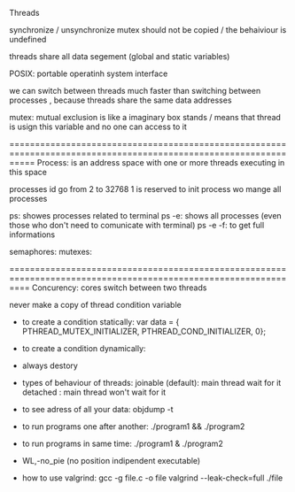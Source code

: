 Threads

synchronize / unsynchronize
mutex should not be copied / the behaiviour is undefined

threads share all data segement (global and static variables)

POSIX: portable operatinh system interface

we can switch between threads much faster than switching between processes , because threads share the same data addresses

mutex: mutual exclusion
    is like a imaginary box stands / means that thread is usign this variable and no one can access to it  

=================================================================================================================
Process:
    is an address space with one or more threads executing in this space

processes id go from 2 to 32768
1 is reserved to init process wo mange all processes

ps: showes processes related to terminal
ps -e: shows all processes (even those who don't need to comunicate with terminal)
ps -e -f: to get full informations

semaphores:
mutexes:

================================================================================================================
Concurency: cores switch between two threads

never make a copy of thread condition variable

- to create a condition statically:
        var data = {
            PTHREAD_MUTEX_INITIALIZER,
            PTHREAD_COND_INITIALIZER,
            0};

- to create a condition dynamically:
    
- always destory 

- types of behaviour of threads:
    joinable (default): main thread wait for it
    detached : main thread won't wait for it 


- to see adress of all your data: objdump -t

- to run programs one after another:
    ./program1 && ./program2

- to run programs in same time:
    ./program1 & ./program2

-  WL,-no_pie (no position indipendent executable)

- how to use valgrind:
    gcc -g file.c -o file
    valgrind --leak-check=full ./file